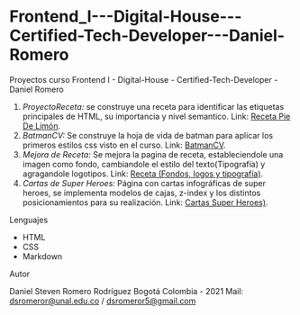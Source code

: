 # Frontend_I---Digital-House---Certified-Tech-Developer---Daniel-Romero
Proyectos curso Frontend I - Digital-House - Certified-Tech-Developer - Daniel Romero
1. *ProyectoReceta:* se construye una receta para identificar las etiquetas principales de HTML, su importancia y nivel semantico. Link: [Receta Pie De Limón](https://dsromeror.github.io/Frontend_I---Digital-House---Certified-Tech-Developer---Daniel-Romero/1.Receta/).
2. *BatmanCV:* Se construye la hoja de vida de batman para aplicar los primeros estilos css visto en el curso. Link: [BatmanCV](https://dsromeror.github.io/Frontend_I---Digital-House---Certified-Tech-Developer---Daniel-Romero/2.CVBatman/).
3. *Mejora de Receta:* Se mejora la pagina de receta, estableciendole una imagen como fondo, cambiandole el estilo del texto(Tipografía) y agragandole logotipos. Link: [Receta (Fondos, logos y tipografía)](https://dsromeror.github.io/Frontend_I---Digital-House---Certified-Tech-Developer---Daniel-Romero/3.FondosYLogos/).
4. *Cartas de Super Heroes:* Página con cartas infográficas de super heroes, se implementa modelos de cajas, z-index y los distintos posicionamientos para su realización. Link: [Cartas Super Heroes)](https://dsromeror.github.io/Frontend_I---Digital-House---Certified-Tech-Developer---Daniel-Romero/4.CardHeroes/).



Lenguajes

   - HTML
   - CSS
   - Markdown

Autor

   Daniel Steven Romero Rodríguez
   Bogotá Colombia - 2021
   Mail: dsromeror@unal.edu.co / dsromeror5@gmail.com
